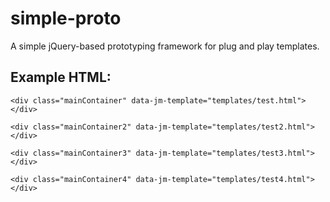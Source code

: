 simple-proto
============

A simple jQuery-based prototyping framework for plug and play templates.

Example HTML:
-------------
<div data-jm-app="test">

    <div class="mainContainer" data-jm-template="templates/test.html"></div>
    
    <div class="mainContainer2" data-jm-template="templates/test2.html"></div>
    
    <div class="mainContainer3" data-jm-template="templates/test3.html"></div>
    
    <div class="mainContainer4" data-jm-template="templates/test4.html"></div>
    
</div>

<script src="scripts/jquery-1.11.0.min.js"></script>

<script src="scripts/jm-proto.js"></script>

<script>

    var JM = $.createPrototype('jm');
    
        JM.build();
        
        console.log(JM.report());
        
</script>
